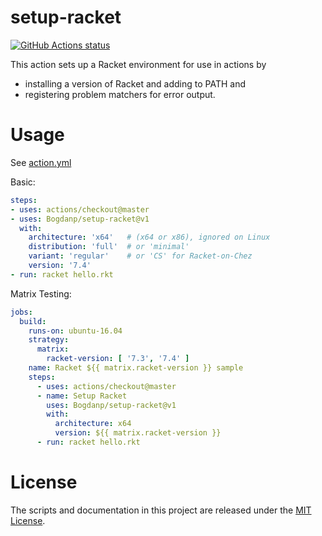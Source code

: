 # setup-racket

<p align="left">
  <a href="https://github.com/Bogdanp/setup-racket"><img alt="GitHub Actions status" src="https://github.com/Bogdanp/setup-racket/workflows/Main%20workflow/badge.svg"></a>
</p>

This action sets up a Racket environment for use in actions by

* installing a version of Racket and adding to PATH and
* registering problem matchers for error output.

# Usage

See [action.yml](action.yml)

Basic:
```yaml
steps:
- uses: actions/checkout@master
- uses: Bogdanp/setup-racket@v1
  with:
    architecture: 'x64'   # (x64 or x86), ignored on Linux
    distribution: 'full'  # or 'minimal'
    variant: 'regular'    # or 'CS' for Racket-on-Chez
    version: '7.4'
- run: racket hello.rkt
```

Matrix Testing:
```yaml
jobs:
  build:
    runs-on: ubuntu-16.04
    strategy:
      matrix:
        racket-version: [ '7.3', '7.4' ]
    name: Racket ${{ matrix.racket-version }} sample
    steps:
      - uses: actions/checkout@master
      - name: Setup Racket
        uses: Bogdanp/setup-racket@v1
        with:
          architecture: x64
          version: ${{ matrix.racket-version }}
      - run: racket hello.rkt
```

# License

The scripts and documentation in this project are released under the [MIT License](LICENSE).
